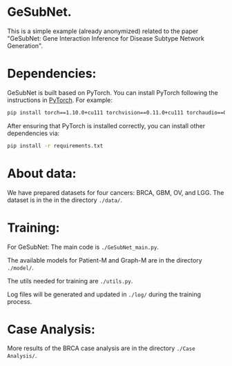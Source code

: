 # GeSubNet.

This is a simple example (already anonymized) related to the paper "GeSubNet: Gene Interaction Inference for Disease Subtype Network Generation".

# Dependencies:
GeSubNet is built based on PyTorch.
You can install PyTorch following the instructions in [PyTorch](https://pytorch.org/get-started/locally/). For example:

```bash
pip install torch==1.10.0+cu111 torchvision==0.11.0+cu111 torchaudio==0.10.0 -f https://download.pytorch.org/whl/torch_stable.html
```
After ensuring that PyTorch is installed correctly, you can install other dependencies via:

```bash
pip install -r requirements.txt
```

# About data:
We have prepared datasets for four cancers: BRCA, GBM, OV, and LGG. The dataset is in the in the directory ```./data/```.

# Training:
For GeSubNet:
The main code is ```./GeSubNet_main.py```.

The available models for Patient-M and Graph-M are in the directory ```./model/```.

The utils needed for training are ```./utils.py```.

Log files will be generated and updated in  ```./log/``` during the training process.

# Case Analysis:
More results of the BRCA case analysis are in the directory ```./Case Analysis/```.
